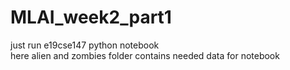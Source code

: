 # MLAI_week2_part1
just run e19cse147 python notebook <br>
here alien and zombies folder contains needed data for notebook 
